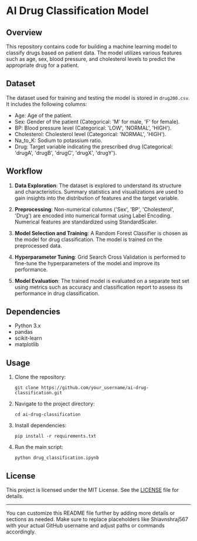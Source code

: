 

# AI Drug Classification Model

## Overview
This repository contains code for building a machine learning model to classify drugs based on patient data. The model utilizes various features such as age, sex, blood pressure, and cholesterol levels to predict the appropriate drug for a patient.

## Dataset
The dataset used for training and testing the model is stored in `drug200.csv`. It includes the following columns:

- Age: Age of the patient.
- Sex: Gender of the patient (Categorical: 'M' for male, 'F' for female).
- BP: Blood pressure level (Categorical: 'LOW', 'NORMAL', 'HIGH').
- Cholesterol: Cholesterol level (Categorical: 'NORMAL', 'HIGH').
- Na_to_K: Sodium to potassium ratio.
- Drug: Target variable indicating the prescribed drug (Categorical: 'drugA', 'drugB', 'drugC', 'drugX', 'drugY').

## Workflow
1. **Data Exploration**: The dataset is explored to understand its structure and characteristics. Summary statistics and visualizations are used to gain insights into the distribution of features and the target variable.

2. **Preprocessing**: Non-numerical columns ('Sex', 'BP', 'Cholesterol', 'Drug') are encoded into numerical format using Label Encoding. Numerical features are standardized using StandardScaler.

3. **Model Selection and Training**: A Random Forest Classifier is chosen as the model for drug classification. The model is trained on the preprocessed data.

4. **Hyperparameter Tuning**: Grid Search Cross Validation is performed to fine-tune the hyperparameters of the model and improve its performance.

5. **Model Evaluation**: The trained model is evaluated on a separate test set using metrics such as accuracy and classification report to assess its performance in drug classification.

## Dependencies
- Python 3.x
- pandas
- scikit-learn
- matplotlib

## Usage
1. Clone the repository:
   ```
   git clone https://github.com/your_username/ai-drug-classification.git
   ```
2. Navigate to the project directory:
   ```
   cd ai-drug-classification
   ```
3. Install dependencies:
   ```
   pip install -r requirements.txt
   ```
4. Run the main script:
   ```
   python drug_classification.ipynb
   ```

## License
This project is licensed under the MIT License. See the [LICENSE](LICENSE) file for details.

---

You can customize this README file further by adding more details or sections as needed. Make sure to replace placeholders like Shiavnshraj567 with your actual GitHub username and adjust paths or commands accordingly.
